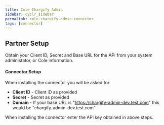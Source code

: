 ```yaml
---
title: Cole Chargify Admin
sidebar: cyclr_sidebar
permalink: cole-chargify-admin-connector
tags: [connector]
---
```


## Partner Setup

Obtain your Client ID, Secret and Base URL for the API from your system administator, or Cole Information.

#### Connector Setup

When installing the connector you will be asked for:

 - **Client ID** - Client ID as provided
 - **Secret** - Secret as provided
 - **Domain** - If your base URL is "https://chargify-admin-dev.test.com" this would be "chargify-admin-dev.test.com"

When installing the connector enter the API key obtained in above steps.
